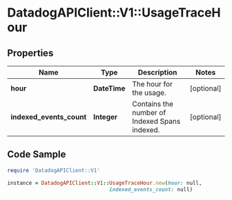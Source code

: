 # DatadogAPIClient::V1::UsageTraceHour

## Properties

Name | Type | Description | Notes
------------ | ------------- | ------------- | -------------
**hour** | **DateTime** | The hour for the usage. | [optional] 
**indexed_events_count** | **Integer** | Contains the number of Indexed Spans indexed. | [optional] 

## Code Sample

```ruby
require 'DatadogAPIClient::V1'

instance = DatadogAPIClient::V1::UsageTraceHour.new(hour: null,
                                 indexed_events_count: null)
```


